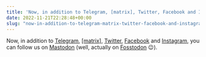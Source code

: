 ```yaml
---
title: 'Now, in addition to Telegram, [matrix], Twitter, Facebook and Instagram, you can follow us on Mastodon (well, actually on Fosstodon 😉).'
date: 2022-11-21T22:28:48+00:00
slug: "now-in-addition-to-telegram-matrix-twitter-facebook-and-instagram-you-can-follow-us-on-mastodon-well-actually-on-fosstodon"
---
```


Now, in addition to [Telegram](https://t.me/OrganicMapsApp), [\[matrix\]](https://omaps.app/matrix), [Twitter](https://twitter.com/OrganicMapsApp), [Facebook](https://www.facebook.com/OrganicMaps) and [Instagram](https://www.instagram.com/organicmaps.app/), you can follow us on [Mastodon](https://fosstodon.org/@organicmaps) (well, actually on [Fosstodon](https://fosstodon.org/@organicmaps) 😉).
